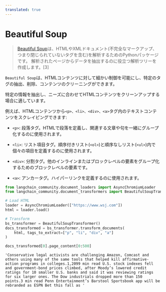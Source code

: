```yaml
---
translated: true
---
```


# Beautiful Soup

>[Beautiful Soup](https://www.crummy.com/software/BeautifulSoup/)は、HTMLやXMLドキュメント(不完全なマークアップ、つまり閉じられていないタグを含む)を解析するためのPythonパッケージです。
>解析されたページからデータを抽出するのに役立つ解析ツリーを作成します。[3]

`Beautiful Soup`は、HTMLコンテンツに対して細かい制御を可能にし、特定のタグの抽出、削除、コンテンツのクリーニングができます。

特定の情報を抽出し、ニーズに合わせてHTMLコンテンツをクリーンアップする場合に適しています。

例えば、HTMLコンテンツから`<p>、<li>、<div>、<a>`タグ内のテキストコンテンツをスクレイピングできます:

* `<p>`: 段落タグ。HTMLで段落を定義し、関連する文章や句を一緒にグループ化するのに使用されます。

* `<li>`: リスト項目タグ。順序付きリスト(`<ol>`)と順序なしリスト(`<ul>`)内で個々の項目を定義するのに使用されます。

* `<div>`: 分割タグ。他のインラインまたはブロックレベルの要素をグループ化するためのブロックレベルの要素です。

* `<a>`: アンカータグ。ハイパーリンクを定義するのに使用されます。

```python
from langchain_community.document_loaders import AsyncChromiumLoader
from langchain_community.document_transformers import BeautifulSoupTransformer

# Load HTML
loader = AsyncChromiumLoader(["https://www.wsj.com"])
html = loader.load()
```

```python
# Transform
bs_transformer = BeautifulSoupTransformer()
docs_transformed = bs_transformer.transform_documents(
    html, tags_to_extract=["p", "li", "div", "a"]
)
```

```python
docs_transformed[0].page_content[0:500]
```

```output
'Conservative legal activists are challenging Amazon, Comcast and others using many of the same tools that helped kill affirmative-action programs in colleges.1,2099 min read U.S. stock indexes fell and government-bond prices climbed, after Moody’s lowered credit ratings for 10 smaller U.S. banks and said it was reviewing ratings for six larger ones. The Dow industrials dropped more than 150 points.3 min read Penn Entertainment’s Barstool Sportsbook app will be rebranded as ESPN Bet this fall as '
```
